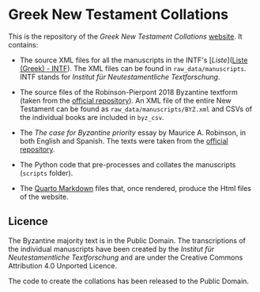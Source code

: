# Greek New Testament Collations

This is the repository of the *Greek New Testament Collations* [website](www.gntcollations.com). It contains:

* The source XML files for all the manuscripts in the INTF's [*Liste*]([Liste (Greek) - INTF](https://ntvmr.uni-muenster.de/liste)). The XML files can be found in `raw_data/manuscripts`. INTF stands for *Institut für Neutestamentliche Textforschung*.

* The source files of the Robinson-Pierpont 2018 Byzantine textform (taken from the [official repository](https://github.com/byztxt/byzantine-majority-text)). An XML file of the entire New Testament can be found as `raw_data/manuscripts/BYZ.xml` and CSVs of the individual books are included in `byz_csv`.

* The *The case for Byzantine priority* essay by Maurice A. Robinson, in both English and Spanish. The texts were taken from the [official repository](https://github.com/byztxt/byzantine-majority-text).

* The Python code that pre-processes and collates the manuscripts (`scripts` folder).

* The [Quarto Markdown](https://quarto.org/) files that, once rendered, produce the Html files of the website.

## Licence

The Byzantine majority text is in the Public Domain. The transcriptions of the individual manuscripts have been created by the *Institut für Neutestamentliche Textforschung* and are under the Creative Commons Attribution 4.0 Unported Licence.

The code to create the collations has been released to the Public Domain.
